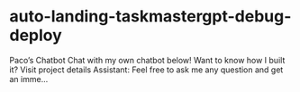 # auto-landing-taskmastergpt-debug-deploy
Paco’s Chatbot Chat with my own chatbot below! Want to know how I built it? Visit project details Assistant: Feel free to ask me any question and get an imme...
